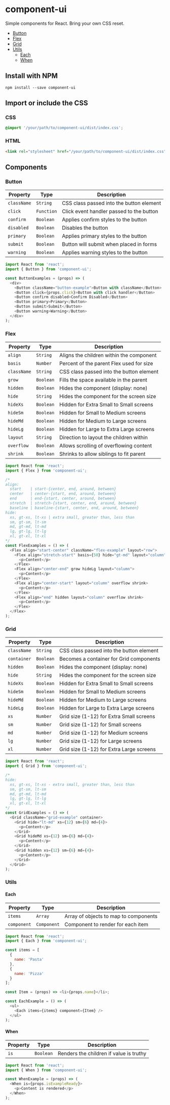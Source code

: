 # component-ui
Simple components for React. Bring your own CSS reset.

- [Button](#button)
- [Flex](#flex)
- [Grid](#grid)
- [Utils](#utils)
  - [Each](#each)
  - [When](#when)

## Install with NPM
`npm install --save component-ui`

## Import or include the CSS

### CSS
```css
@import '/your/path/to/component-ui/dist/index.css';
```

### HTML
```html
<link rel="stylesheet" href="/your/path/to/component-ui/dist/index.css">
```

## Components

### Button
| Property    | Type       | Description
| ----------- | ---------- | ----------------------------------------
| `className` | `String`   | CSS class passed into the button element
| `click`     | `Function` | Click event handler passed to the button
| `confirm`   | `Boolean`  | Applies confirm styles to the button
| `disabled`  | `Boolean`  | Disables the button
| `primary`   | `Boolean`  | Applies primary styles to the button
| `submit`    | `Boolean`  | Button will submit when placed in forms
| `warning`   | `Boolean`  | Applies warning styles to the button
```javascript
import React from 'react';
import { Button } from 'component-ui';

const ButtonExamples = (props) => (
  <div>
    <Button className="button-example">Button with className</Button>
    <Button click={props.click}>Button with click handler</Button>
    <Button confirm disabled>Confirm Disabled</Button>
    <Button primary>Primary</Button>
    <Button submit>Submit</Button>
    <Button warning>Warning</Button>
  </div>
);
```

### Flex
| Property    | Type       | Description
| ----------- | ---------- | ----------------------------------------
| `align`     | `String`   | Aligns the children within the component
| `basis`     | `Number`   | Percent of the parent Flex used for size
| `className` | `String`   | CSS class passed into the button element
| `grow`      | `Boolean`  | Fills the space available in the parent
| `hidden`    | `Boolean`  | Hides the component (display: none)
| `hide`      | `String`   | Hides the component for the screen size
| `hideXs`    | `Boolean`  | Hidden for Extra Small to Small screens
| `hideSm`    | `Boolean`  | Hidden for Small to Medium screens
| `hideMd`    | `Boolean`  | Hidden for Medium to Large screens
| `hideLg`    | `Boolean`  | Hidden for Large to Extra Large screens
| `layout`    | `String`   | Direction to layout the children within
| `overflow`  | `Boolean`  | Allows scrolling of overflowing content
| `shrink`    | `Boolean`  | Shrinks to allow siblings to fit parent
```javascript
import React from 'react';
import { Flex } from 'component-ui';

/*
align:
  start    | start-{center, end, around, between}
  center   | center-{start, end, around, between}
  end      | end-{start, center, around, between}
  stretch  | stretch-{start, center, end, around, between}
  baseline | baseline-{start, center, end, around, between}
hide:
  xs, gt-xs, lt-xs | extra small, greater than, less than
  sm, gt-sm, lt-sm
  md, gt-md, lt-md
  lg, gt-lg, lt-lg
  xl, gt-xl, lt-xl
*/
const FlexExamples = () => (
  <Flex align="start-center" className="flex-example" layout="row">
    <Flex align="stretch-start" basis={50} hide="gt-md" layout="column">
      <p>Content</p>
    </Flex>
    <Flex align="center-end" grow hideLg layout="column">
      <p>Content</p>
    </Flex>
    <Flex align="center-start" layout="column" overflow shrink>
      <p>Content</p>
    </Flex>
    <Flex align="end" hidden layout="column" overflow shrink>
      <p>Content</p>
    </Flex>
  </Flex>
);
```

### Grid
| Property    | Type       | Description
| ----------- | ---------- | ----------------------------------------
| `className` | `String`   | CSS class passed into the button element
| `container` | `Boolean`  | Becomes a container for Grid components
| `hidden`    | `Boolean`  | Hides the component (display: none)
| `hide`      | `String`   | Hides the component for the screen size
| `hideXs`    | `Boolean`  | Hidden for Extra Small to Small screens
| `hideSm`    | `Boolean`  | Hidden for Small to Medium screens
| `hideMd`    | `Boolean`  | Hidden for Medium to Large screens
| `hideLg`    | `Boolean`  | Hidden for Large to Extra Large screens
| `xs`        | `Number`   | Grid size (1-12) for Extra Small screens
| `sm`        | `Number`   | Grid size (1-12) for Small screens
| `md`        | `Number`   | Grid size (1-12) for Medium screens
| `lg`        | `Number`   | Grid size (1-12) for Large screens
| `xl`        | `Number`   | Grid size (1-12) for Extra Large screens
```javascript
import React from 'react';
import { Grid } from 'component-ui';

/*
hide:
  xs, gt-xs, lt-xs - extra small, greater than, less than
  sm, gt-sm, lt-sm
  md, gt-md, lt-md
  lg, gt-lg, lt-lg
  xl, gt-xl, lt-xl
*/
const GridExamples = () => (
  <Grid className="grid-example" container>
    <Grid hide="lt-md" xs={12} sm={6} md={4}>
      <p>Content</p>
    </Grid>
    <Grid hideMd xs={12} sm={6} md={4}>
      <p>Content</p>
    </Grid>
    <Grid hidden xs={12} sm={6} md={4}>
      <p>Content</p>
    </Grid>
  </Grid>
);
```

### Utils

#### Each
| Property    | Type        | Description
| ----------- | ----------- | ---------------------------------------
| `items`     | `Array`     | Array of objects to map to components
| `component` | `Component` | Component to render for each item
```javascript
import React from 'react';
import { Each } from 'component-ui';

const items = [
  {
    name: 'Pasta'
  },
  {
    name: 'Pizza'
  }
];

const Item = (props) => <li>{props.name}</li>;

const EachExample = () => (
  <ul>
    <Each items={items} component={Item} />
  </ul>
);
```

#### When
| Property    | Type        | Description
| ----------- | ----------- | ---------------------------------------
| `is`        | `Boolean`   | Renders the children if value is truthy
```javascript
import React from 'react';
import { When } from 'component-ui';

const WhenExample = (props) => (
  <When is={props.isExampleReady}>
    <p>Content is rendered</p>
  </When>
);
```
